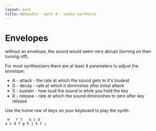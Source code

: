 ```yaml
---
layout: post
title: Webaudio - part 4 - audio synthesis
---
```

# Envelopes
without an envelope, the sound would seem very abrupt
(turning on then turning off).

For most synthesizers there are at least 4 parameters to adjust the envelope:

 * A - attack - the rate at which the sound gets to it's loudest
 * D - decay - rate at which it diminishes after initial attack
 * S - sustain - how loud the sound is while you hold the key
 * R - release - rate at which the sound diminsishes to zero after key release

Use the home row of keys on your keyboard to play the synth.

     w   r t   u i o
    a s d f g h j k l ;


<script>

"use strict";

if (typeof AudioContext != "function" && 
  typeof webkitAudioContext == "function") {
  window.AudioContext = webkitAudioContext;
}

function Note(frequency) {
  this.frequency = frequency;
  this.attack = .1;
  this.decay = .1;
  this.sustain = .6;
  this.release = .5;
  this.waveform = 'sawtooth';
  this.pressed = false;
}

Note.prototype.noteOn = function () {
  this.pressed = true;
  // find free voice
  voices.sort(function (a, b) {
    return a.retired - b.retired;
  });
  this.voice = voices[0];  
  this.voice.noteOn(this);
};

Note.prototype.noteOff = function () {
  this.voice.noteOff(this);
  this.pressed = false;
};

function Voice(context, destination) {  
  var env = context.createGain();
  var osc; //oscillator
  env.gain.value = 0;
  env.connect(destination);
  this.retired = 0;

  this.noteOn = function (note) {
    var now; 
    if (osc) {
      osc.stop(0); //make sure old oscillator is stopped
    }
    osc = context.createOscillator();
    osc.connect(env);
    osc.frequency.value = note.frequency;
    osc.type = note.waveform;

    now = context.currentTime;
    this.retired = Number.MAX_VALUE;
    env.gain.cancelScheduledValues(now);
    env.gain.linearRampToValueAtTime(1.0, now + note.attack);
    env.gain.linearRampToValueAtTime(note.sustain, 
                                       now + note.attack + note.decay);
    osc.start(now);
  }

  this.noteOff = function (note) {
    var now = context.currentTime;
    env.gain.setValueAtTime(note.sustain, now);
    env.gain.linearRampToValueAtTime(0.0, now + note.release);
    osc.stop(now + note.release);
    this.retired = now + note.release; 
  }
}

var notes = Array(128);
var voices = Array(5);
var keys = [];

window.onload = function () {
  var context = new AudioContext();
  var semi = Math.pow(2, 1 / 12);
  
  var f, i;

  f = 440;
  for (var i = 69; i < 128; i++) {
    notes[i] = new Note(f);
    f = f * semi;
  }
  f = 440;
  for (var i = 68; i >= 0; i--) {
    f = f / semi;
    notes[i] = new Note(f);
  }

  var volume = context.createGain();
  volume.connect(context.destination);
  volume.gain.value = 0.5;

  for (i = 0; i < voices.length; i++) {
    voices[i] = new Voice(context, volume);
  }

  keys[65] = 69; //'A' = A4
  keys[87] = 70; //'W' = A#4
  keys[83] = 71; //'S' = B4
  keys[68] = 72; //'D' = C4
  keys[82] = 73; //'R' = C#4
  keys[70] = 74; //'F' = D4
  keys[84] = 75; //'T' = D#4
  keys[71] = 76; //'G' = E4
  keys[72] = 77; //'H' = F4
  keys[85] = 78; //'U' = F#4
  keys[74] = 79; //'J' = G4
  keys[73] = 80; //'I' = G#4
  keys[75] = 81; //'K' = A5
  keys[79] = 82; //'O' = A#5
  keys[76] = 83; //'L' = B5
  keys[59] = 84; //';' = C5
  
  window.onkeydown = function (ev) {
    var noteNumber = keys[ev.which];
    if (noteNumber != undefined && !notes[noteNumber].pressed) {
      console.log("note " + noteNumber + " pressed");
      notes[noteNumber].noteOn();
    }
  }

  window.onkeyup = function (ev) {
    var noteNumber = keys[ev.which];
    if (noteNumber != undefined && notes[noteNumber].pressed) {
      console.log("note " + noteNumber + " released");
      notes[noteNumber].noteOff(); 
    }
  }
  
};

</script>